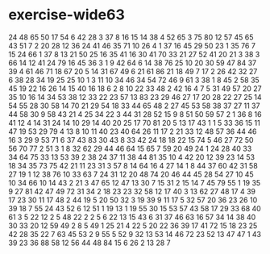 # exercise-wide63
24
48
65
50
17
54
6
42
28
3
37
8
16
15
14
38
4
52
65
3
75
80
12
57
45
65
43
51
7
2
20
28
12
36
24
41
46
35
71
10
26
4
1
37
16
45
29
50
23
1
35
76
7
15
24
66
1
37
8
13
21
50
25
16
35
41
16
30
41
70
33
21
27
52
41
20
21
3
38
3
66
14
12
41
24
79
16
45
36
3
1
9
42
64
6
14
38
76
25
10
20
30
59
47
84
37
39
4
61
46
71
18
67
20
5
14
31
67
49
6
21
61
86
21
18
49
7
17
2
26
42
32
27
6
38
28
34
19
25
25
10
1
3
11
10
34
46
34
54
72
46
9
61
3
38
1
8
45
2
58
35
45
19
22
16
26
14
15
40
16
18
6
2
8
10
22
33
48
2
42
16
4
7
5
31
49
57
20
27
35
10
16
14
34
53
38
12
33
22
23
57
13
83
23
29
46
27
17
20
28
22
27
25
14
54
55
28
30
58
14
70
21
29
54
18
33
44
65
48
2
27
45
53
58
38
37
27
11
37
44
58
30
9
58
43
21
4
25
34
22
3
44
31
28
52
15
9
8
51
50
59
57
2
1
36
8
16
41
12
4
14
31
24
14
10
29
14
40
20
25
17
70
81
20
5
13
17
43
1
1
5
33
36
15
11
47
19
53
29
79
4
13
8
10
11
40
23
40
64
26
11
17
2
21
33
12
48
57
36
44
46
16
3
29
9
53
71
6
37
43
83
30
43
8
33
42
24
18
18
22
15
74
5
46
27
72
50
56
70
77
2
51
3
1
8
32
62
29
44
46
64
15
65
7
59
20
49
24
1
24
28
40
33
34
64
75
33
13
53
39
2
38
24
37
11
38
44
81
35
10
4
42
20
12
39
23
14
53
18
34
35
73
75
42
21
11
23
31
3
57
8
14
64
16
4
27
14
1
8
44
37
60
42
31
58
27
19
1
12
38
76
10
33
63
7
24
31
12
20
48
74
20
46
44
45
28
54
27
10
45
10
34
66
10
14
43
2
21
3
47
65
12
47
13
30
7
15
31
2
15
14
7
45
79
55
1
19
35
9
27
81
42
47
49
72
31
34
2
18
23
23
32
58
12
17
40
3
13
62
27
48
17
4
39
17
23
30
11
17
48
2
44
19
5
20
50
32
3
19
39
9
11
17
5
32
57
20
36
23
26
10
39
18
7
55
24
43
52
6
12
51
1
19
13
1
19
55
30
15
53
57
43
58
17
29
33
68
40
61
3
5
22
12
2
5
48
22
2
2
5
6
22
13
15
43
6
31
37
46
63
16
57
34
14
38
40
30
33
20
12
59
49
2
8
5
49
1
25
21
4
22
5
20
22
36
39
17
41
72
15
18
23
25
42
28
35
22
7
63
45
53
2
9
55
5
52
9
32
13
53
14
46
72
23
52
13
47
47
1
43
39
23
36
88
58
12
56
44
48
84
15
6
26
2
13
28
7
